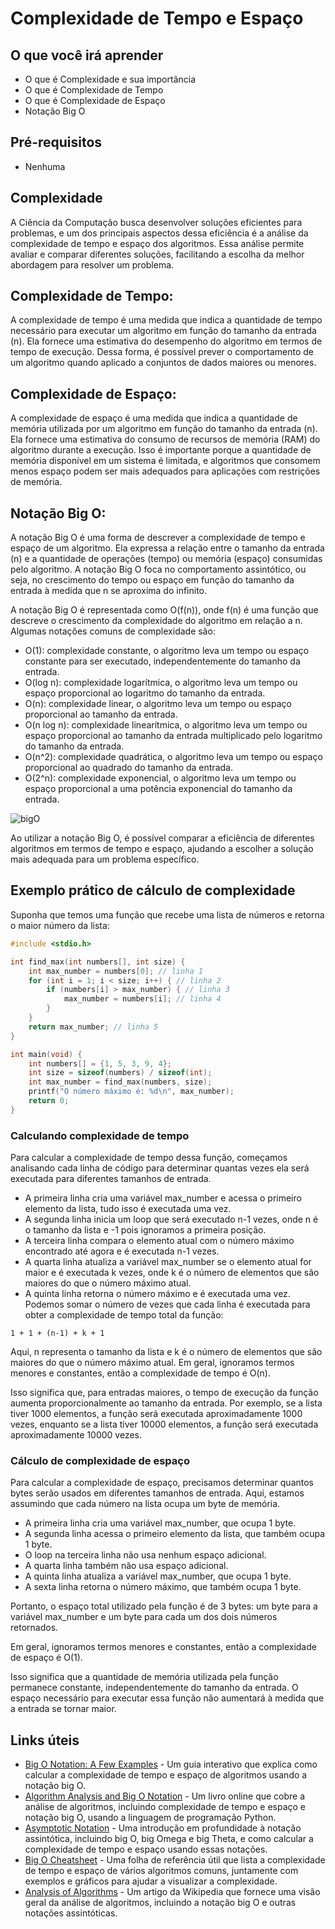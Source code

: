 # Complexidade de Tempo e Espaço

## O que você irá aprender

- O que é Complexidade e sua importância
- O que é Complexidade de Tempo
- O que é Complexidade de Espaço
- Notação Big O

## Pré-requisitos

- Nenhuma

## Complexidade

A Ciência da Computação busca desenvolver soluções eficientes para problemas, e um dos principais aspectos dessa eficiência é a análise da 
complexidade de tempo e espaço dos algoritmos. Essa análise permite avaliar e comparar diferentes soluções, facilitando a escolha da melhor 
abordagem para resolver um problema.

## Complexidade de Tempo:

A complexidade de tempo é uma medida que indica a quantidade de tempo necessário para executar um algoritmo em função do 
tamanho da entrada (n). Ela fornece uma estimativa do desempenho do algoritmo em termos de tempo de execução. Dessa forma, 
é possível prever o comportamento de um algoritmo quando aplicado a conjuntos de dados maiores ou menores.

## Complexidade de Espaço:

A complexidade de espaço é uma medida que indica a quantidade de memória utilizada por um algoritmo em função do tamanho da 
entrada (n). Ela fornece uma estimativa do consumo de recursos de memória (RAM) do algoritmo durante a execução. Isso é importante
porque a quantidade de memória disponível em um sistema é limitada, e algoritmos que consomem menos espaço podem ser mais adequados 
para aplicações com restrições de memória.

## Notação Big O:

A notação Big O é uma forma de descrever a complexidade de tempo e espaço de um algoritmo. Ela expressa a relação entre o 
tamanho da entrada (n) e a quantidade de operações (tempo) ou memória (espaço) consumidas pelo algoritmo. A notação Big O 
foca no comportamento assintótico, ou seja, no crescimento do tempo ou espaço em função do tamanho da entrada à medida que n 
se aproxima do infinito.

A notação Big O é representada como O(f(n)), onde f(n) é uma função que descreve o crescimento da complexidade do algoritmo 
em relação a n. Algumas notações comuns de complexidade são:

 - O(1): complexidade constante, o algoritmo leva um tempo ou espaço constante para ser executado, independentemente do tamanho da entrada.
 - O(log n): complexidade logarítmica, o algoritmo leva um tempo ou espaço proporcional ao logaritmo do tamanho da entrada.
 - O(n): complexidade linear, o algoritmo leva um tempo ou espaço proporcional ao tamanho da entrada.
 - O(n log n): complexidade linearítmica, o algoritmo leva um tempo ou espaço proporcional ao tamanho da entrada multiplicado pelo logaritmo do tamanho da entrada.
 - O(n^2): complexidade quadrática, o algoritmo leva um tempo ou espaço proporcional ao quadrado do tamanho da entrada.
 - O(2^n): complexidade exponencial, o algoritmo leva um tempo ou espaço proporcional a uma potência exponencial do tamanho da entrada.

![bigO](https://danielmiessler.com/images/big-o-chart-tutorial-bazar-aymptotic-notations-1.png)

Ao utilizar a notação Big O, é possível comparar a eficiência de diferentes algoritmos em termos de tempo e espaço, ajudando a 
escolher a solução mais adequada para um problema específico.

## Exemplo prático de cálculo de complexidade

Suponha que temos uma função que recebe uma lista de números e retorna o maior número da lista:

```c
#include <stdio.h>

int find_max(int numbers[], int size) {
    int max_number = numbers[0]; // linha 1
    for (int i = 1; i < size; i++) { // linha 2
        if (numbers[i] > max_number) { // linha 3
            max_number = numbers[i]; // linha 4
        }
    }
    return max_number; // linha 5
}

int main(void) {
    int numbers[] = {1, 5, 3, 9, 4};
    int size = sizeof(numbers) / sizeof(int);
    int max_number = find_max(numbers, size);
    printf("O número máximo é: %d\n", max_number);
    return 0;
}
```

### Calculando complexidade de tempo

Para calcular a complexidade de tempo dessa função, começamos analisando cada linha de código para determinar quantas vezes ela será executada para diferentes tamanhos de entrada.

 - A primeira linha cria uma variável max_number e acessa o primeiro elemento da lista, tudo isso é executada uma vez.
 - A segunda linha inicia um loop que será executado n-1 vezes, onde n é o tamanho da lista e -1 pois ignoramos a primeira posição.
 - A terceira linha compara o elemento atual com o número máximo encontrado até agora e é executada n-1 vezes.
 - A quarta linha atualiza a variável max_number se o elemento atual for maior e é executada k vezes, onde k é o número de elementos que são maiores do que o número máximo atual.
 - A quinta linha retorna o número máximo e é executada uma vez.
Podemos somar o número de vezes que cada linha é executada para obter a complexidade de tempo total da função:

```
1 + 1 + (n-1) + k + 1
```

Aqui, n representa o tamanho da lista e k é o número de elementos que são maiores do que o número máximo atual. Em geral, ignoramos termos menores e constantes, então a complexidade de tempo é O(n).

Isso significa que, para entradas maiores, o tempo de execução da função aumenta proporcionalmente ao tamanho da entrada. Por exemplo, se a lista tiver 1000 elementos, a função será executada aproximadamente 1000 vezes, enquanto se a lista tiver 10000 elementos, a função será executada aproximadamente 10000 vezes.

### Cálculo de complexidade de espaço

Para calcular a complexidade de espaço, precisamos determinar quantos bytes serão usados em diferentes tamanhos de entrada. Aqui, estamos assumindo que cada número na lista ocupa um byte de memória.

- A primeira linha cria uma variável max_number, que ocupa 1 byte.
- A segunda linha acessa o primeiro elemento da lista, que também ocupa 1 byte.
- O loop na terceira linha não usa nenhum espaço adicional.
- A quarta linha também não usa espaço adicional.
- A quinta linha atualiza a variável max_number, que ocupa 1 byte.
- A sexta linha retorna o número máximo, que também ocupa 1 byte.

Portanto, o espaço total utilizado pela função é de 3 bytes: um byte para a variável max_number e um byte para cada um dos dois números retornados.

Em geral, ignoramos termos menores e constantes, então a complexidade de espaço é O(1).

Isso significa que a quantidade de memória utilizada pela função permanece constante, independentemente do tamanho da entrada. O espaço necessário para executar essa função não aumentará à medida que a entrada se tornar maior.

## Links úteis

- [Big O Notation: A Few Examples](https://www.bigocheatsheet.com/) - Um guia interativo que explica como calcular a complexidade de tempo e espaço de algoritmos usando a notação big O.
- [Algorithm Analysis and Big O Notation](https://runestone.academy/runestone/books/published/pythonds/AlgorithmAnalysis/toctree.html) - Um livro online que cobre a análise de algoritmos, incluindo complexidade de tempo e espaço e notação big O, usando a linguagem de programação Python.
- [Asymptotic Notation](https://cp-algorithms.com/complexity/asymptotic-notation.html) - Uma introdução em profundidade à notação assintótica, incluindo big O, big Omega e big Theta, e como calcular a complexidade de tempo e espaço usando essas notações.
- [Big O Cheatsheet](https://www.bigocheatsheet.com/) - Uma folha de referência útil que lista a complexidade de tempo e espaço de vários algoritmos comuns, juntamente com exemplos e gráficos para ajudar a visualizar a complexidade.
- [Analysis of Algorithms](https://en.wikipedia.org/wiki/Analysis_of_algorithms) - Um artigo da Wikipedia que fornece uma visão geral da análise de algoritmos, incluindo a notação big O e outras notações assintóticas.
